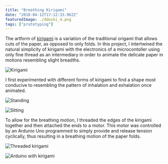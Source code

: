 ```yaml
---
title: "Breathing Kirigami"
date: "2018-04-12T17:12:33.962Z"
featuredImage: ./ddoski_4.png
tags: ["prototyping"]
---
```


The artform of <a href="https://en.wikipedia.org/wiki/Kirigami" target="_blank" class="atomic">kirigami</a> is a variation of the traditional origami that allows cuts of the paper, as opposed to only folds. In this project, I intertwined the natural simplicity of kirigami with the electronics of a microcontoller using only fine thread as an intermediary in order to animate the delicate paper in motions resembling slight breadths.

![Kirigami](./assets/show.png)

I first experimented with different forms of kirigami to find a shape most conducive to resembling the pattern of inhalation and exhalation once animated.

![Standing](./assets/octo.png)

![Sitting](./assets/penta.png)

To allow for the breathing motion, I threaded the edges of the kirigami together and then attached the ends to a motor. This motor was controlled by an Ardunio Uno programmed to simply provide and release tension cyclically, thus resulting in a breathing motion of the paper folds.

![Threaded kirigami](./assets/thread.png)

![Arduino with kirigami](./assets/origami.png)
